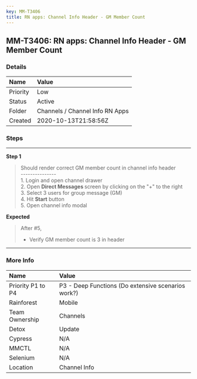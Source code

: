 ```yaml
---
key: MM-T3406
title: RN apps: Channel Info Header - GM Member Count
---
```


## MM-T3406: RN apps: Channel Info Header - GM Member Count

### Details

| Name     | Value                           |
| :------- | :------------------------------ |
| Priority | Low                             |
| Status   | Active                          |
| Folder   | Channels / Channel Info RN Apps |
| Created  | 2020-10-13T21:58:56Z            |

### Steps

<hr/>

**Step 1**

> <article>Should render correct GM member count in channel info header<br>---------------<br>1. Login and open channel drawer<br>2. Open <strong>Direct Messages&nbsp;</strong>screen by clicking on the "+" to the right<br>3. Select 3 users for group message (GM)<br>4. Hit <strong>Start</strong> button<br>5. Open channel info modal</article>

**Expected**

> <article>After #5,<ul><li>Verify GM member count is 3 in header</li></ul></article>

<hr/>

### More Info

| Name              | Value                                              |
| :---------------- | :------------------------------------------------- |
| Priority P1 to P4 | P3 - Deep Functions (Do extensive scenarios work?) |
| Rainforest        | Mobile                                             |
| Team Ownership    | Channels                                           |
| Detox             | Update                                             |
| Cypress           | N/A                                                |
| MMCTL             | N/A                                                |
| Selenium          | N/A                                                |
| Location          | Channel Info                                       |
